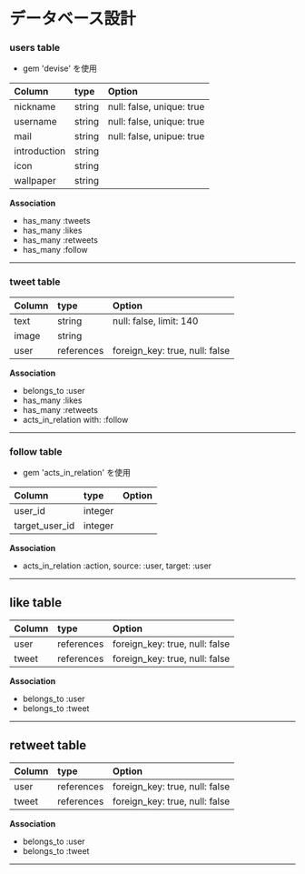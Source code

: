 # データベース設計

### users table
* gem 'devise' を使用

| Column   | type   | Option |
|:--|:--|:---|
| nickname     | string | null: false, unique: true |
| username     | string | null: false, unique: true |
| mail         | string | null: false, unipue: true |
| introduction | string |  |
| icon         | string |  |
| wallpaper    | string |  |

**Association**
* has_many :tweets
* has_many :likes
* has_many :retweets
* has_many :follow
***

### tweet table

| Column   | type   | Option |
|:--|:--|:---|
| text  | string | null: false, limit: 140 |
| image | string |  |
| user  | references | foreign_key: true, null: false |


**Association**
* belongs_to :user
* has_many :likes
* has_many :retweets
* acts_in_relation with: :follow
***

### follow table
* gem 'acts_in_relation' を使用

| Column   | type   | Option |
|:--|:--|:---|
| user_id        | integer |  |
| target_user_id | integer |  |

**Association**
* acts_in_relation :action, source: :user, target: :user
***

## like table

| Column   | type   | Option |
|:--|:--|:---|
| user  | references | foreign_key: true, null: false |
| tweet | references | foreign_key: true, null: false |

**Association**
* belongs_to :user
* belongs_to :tweet
***

## retweet table

| Column   | type   | Option |
|:--|:--|:---|
| user  | references | foreign_key: true, null: false |
| tweet | references | foreign_key: true, null: false |

**Association**
* belongs_to :user
* belongs_to :tweet
***
